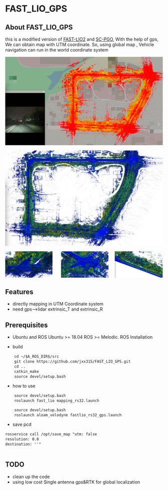 # FAST_LIO_GPS


## About FAST_LIO_GPS
this is a  modified version of  [FAST-LIO2](https://github.com/hku-mars/FAST_LIO) and [SC-PGO](https://github.com/gisbi-kim/SC-A-LOAM),  With the help of gps, We can  obtain map with UTM coordinate. So, using global map , Vehicle navigation can run in the world coordinate system



![avatar](./docs/live_map.jpg)

![avatar](./docs/map.png)

![avatar](./docs/submap4.png)


## Features
-  directly mapping in UTM Coordinate system
-  need gps-->lidar extrinsic_T and extrinsic_R

## Prerequisites

- Ubuntu and ROS
Ubuntu >= 18.04
ROS >= Melodic. ROS Installation

- build

```
    cd ~/$A_ROS_DIR$/src
    git clone https://github.com/jxx315/FAST_LIO_GPS.git
    cd ..
    catkin_make
    source devel/setup.bash
```


- how to use

```
    source devel/setup.bash
    roslaunch fast_lio mapping_rs32.launch
```

```
    source devel/setup.bash
    roslaunch aloam_velodyne fastlio_rs32_gps.launch
```

- save pcd 

```
rosservice call /opt/save_map "utm: false
resolution: 0.0
destination: ''" 


```

## TODO

- clean up the code
- using low cost Single antenna gps&RTK for global localization

    





